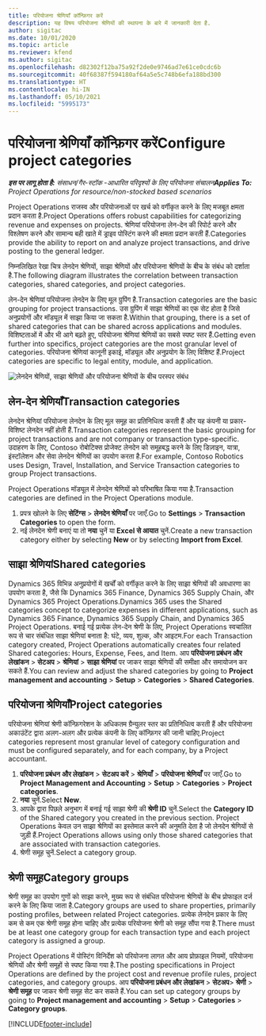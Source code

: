 ```yaml
---
title: परियोजना श्रेणियाँ कॉन्फ़िगर करें
description: यह विषय परियोजना श्रेणियों की स्थापना के बारे में जानकारी देता है.
author: sigitac
ms.date: 10/01/2020
ms.topic: article
ms.reviewer: kfend
ms.author: sigitac
ms.openlocfilehash: d82302f12ba75a92f2de0e9746ad7e61ce0cdc6b
ms.sourcegitcommit: 40f68387f594180af64a5e5c748b6efa188bd300
ms.translationtype: HT
ms.contentlocale: hi-IN
ms.lasthandoff: 05/10/2021
ms.locfileid: "5995173"
---
```

# <a name="configure-project-categories"></a><span data-ttu-id="9fb26-103">परियोजना श्रेणियाँ कॉन्फ़िगर करें</span><span class="sxs-lookup"><span data-stu-id="9fb26-103">Configure project categories</span></span>

<span data-ttu-id="9fb26-104">_**इस पर लागू होता है:** संसाधन/गैर-स्टॉक -आधारित परिदृश्यों के लिए परियोजना संचालन_</span><span class="sxs-lookup"><span data-stu-id="9fb26-104">_**Applies To:** Project Operations for resource/non-stocked based scenarios_</span></span>

<span data-ttu-id="9fb26-105">Project Operations राजस्व और परियोजनाओं पर खर्च को वर्गीकृत करने के लिए मजबूत क्षमता प्रदान करता है.</span><span class="sxs-lookup"><span data-stu-id="9fb26-105">Project Operations offers robust capabilities for categorizing revenue and expenses on projects.</span></span> <span data-ttu-id="9fb26-106">श्रेणियां परियोजना लेन-देन की रिपोर्ट करने और विश्लेषण करने और सामान्य बही खाते में ड्राइव पोस्टिंग करने की क्षमता प्रदान करती हैं.</span><span class="sxs-lookup"><span data-stu-id="9fb26-106">Categories provide the ability to report on and analyze project transactions, and drive posting to the general ledger.</span></span>

<span data-ttu-id="9fb26-107">निम्नलिखित रेखा चित्र लेनदेन श्रेणियों, साझा श्रेणियों और परियोजना श्रेणियों के बीच के संबंध को दर्शाता है.</span><span class="sxs-lookup"><span data-stu-id="9fb26-107">The following diagram illustrates the correlation between transaction categories, shared categories, and project categories.</span></span> 

<span data-ttu-id="9fb26-108">लेन-देन श्रेणियां परियोजना लेनदेन के लिए मूल ग्रुपिंग है.</span><span class="sxs-lookup"><span data-stu-id="9fb26-108">Transaction categories are the basic grouping for project transactions.</span></span> <span data-ttu-id="9fb26-109">उस ग्रुपिंग में साझा श्रेणियों का एक सेट होता है जिसे अनुप्रयोगों और मॉड्यूल में साझा किया जा सकता है.</span><span class="sxs-lookup"><span data-stu-id="9fb26-109">Within that grouping, there is a set of shared categories that can be shared across applications and modules.</span></span> <span data-ttu-id="9fb26-110">विशिष्टताओं में और भी आगे बढ़ते हुए, परियोजना श्रेणियां श्रेणियों का सबसे स्पष्ट स्तर हैं.</span><span class="sxs-lookup"><span data-stu-id="9fb26-110">Getting even further into specifics, project categories are the most granular level of categories.</span></span> <span data-ttu-id="9fb26-111">परियोजना श्रेणियां कानूनी इकाई, मॉड्यूल और अनुप्रयोग के लिए विशिष्ट हैं.</span><span class="sxs-lookup"><span data-stu-id="9fb26-111">Project categories are specific to legal entity, module, and application.</span></span>

![लेनदेन श्रेणियों, साझा श्रेणियों और परियोजना श्रेणियों के बीच परस्पर संबंध](media/project-categories.png)

## <a name="transaction-categories"></a><span data-ttu-id="9fb26-113">लेन-देन श्रेणियाँ</span><span class="sxs-lookup"><span data-stu-id="9fb26-113">Transaction categories</span></span>

<span data-ttu-id="9fb26-114">लेनदेन श्रेणियां परियोजना लेनदेन के लिए मूल समूह का प्रतिनिधित्व करती हैं और यह कंपनी या प्रकार-विशिष्ट लेनदेन नहीं होती हैं.</span><span class="sxs-lookup"><span data-stu-id="9fb26-114">Transaction categories represent the basic grouping for project transactions and are not company or transaction type-specific.</span></span> <span data-ttu-id="9fb26-115">उदाहरण के लिए, Contoso रोबोटिक्स प्रोजेक्ट लेनदेन को समूहबद्ध करने के लिए डिज़ाइन, यात्रा, इंस्टॉलेशन और सेवा लेनदेन श्रेणियों का उपयोग करता है.</span><span class="sxs-lookup"><span data-stu-id="9fb26-115">For example, Contoso Robotics uses Design, Travel, Installation, and Service Transaction categories to group Project transactions.</span></span>

<span data-ttu-id="9fb26-116">Project Operations मॉड्यूल में लेनदेन श्रेणियों को परिभाषित किया गया है.</span><span class="sxs-lookup"><span data-stu-id="9fb26-116">Transaction categories are defined in the Project Operations module.</span></span> 
1. <span data-ttu-id="9fb26-117">प्रपत्र खोलने के लिए **सेटिंग्स** \> **लेनदेन श्रेणियाँ** पर जाएँ.</span><span class="sxs-lookup"><span data-stu-id="9fb26-117">Go to **Settings** \> **Transaction Categories** to open the form.</span></span> 
2. <span data-ttu-id="9fb26-118">नई लेनदेन श्रेणी बनाएं या तो **नया** चुनें या **Excel से आयात** चुनें.</span><span class="sxs-lookup"><span data-stu-id="9fb26-118">Create a new transaction category either by selecting **New** or by selecting **Import from Excel**.</span></span>

## <a name="shared-categories"></a><span data-ttu-id="9fb26-119">साझा श्रेणियां</span><span class="sxs-lookup"><span data-stu-id="9fb26-119">Shared categories</span></span>

<span data-ttu-id="9fb26-120">Dynamics 365 विभिन्न अनुप्रयोगों में खर्चों को वर्गीकृत करने के लिए साझा श्रेणियों की अवधारणा का उपयोग करता है, जैसे कि Dynamics 365 Finance, Dynamics 365 Supply Chain, और Dynamics 365 Project Operations.</span><span class="sxs-lookup"><span data-stu-id="9fb26-120">Dynamics 365 uses the Shared categories concept to categorize expenses in different applications, such as Dynamics 365 Finance, Dynamics 365 Supply Chain, and Dynamics 365 Project Operations.</span></span> <span data-ttu-id="9fb26-121">बनाई गई प्रत्येक लेन-देन श्रेणी के लिए, Project Operations स्वचालित रूप से चार संबंधित साझा श्रेणियां बनाता है: घंटे, व्यय, शुल्क, और आइटम.</span><span class="sxs-lookup"><span data-stu-id="9fb26-121">For each Transaction category created, Project Operations automatically creates four related Shared categories: Hours, Expense, Fees, and Item.</span></span> <span data-ttu-id="9fb26-122">आप **परियोजना प्रबंधन और लेखांकन** \> **सेटअप** \> **श्रेणियां** \> **साझा श्रेणियां** पर जाकर साझा श्रेणियों की समीक्षा और समायोजन कर सकते हैं.</span><span class="sxs-lookup"><span data-stu-id="9fb26-122">You can review and adjust the shared categories by going to **Project management and accounting** \> **Setup** \> **Categories** \> **Shared Categories**.</span></span>

## <a name="project-categories"></a><span data-ttu-id="9fb26-123">परियोजना श्रेणियाँ</span><span class="sxs-lookup"><span data-stu-id="9fb26-123">Project categories</span></span>

<span data-ttu-id="9fb26-124">परियोजना श्रेणियां श्रेणी कॉन्फ़िगरेशन के अधिकतम ग्रैन्युलर स्तर का प्रतिनिधित्व करती हैं और परियोजना अकाउंटेंट द्वारा अलग-अलग और प्रत्येक कंपनी के लिए कॉन्फ़िगर की जानी चाहिए.</span><span class="sxs-lookup"><span data-stu-id="9fb26-124">Project categories represent most granular level of category configuration and must be configured separately, and for each company, by a Project accountant.</span></span>

1. <span data-ttu-id="9fb26-125">**परियोजना प्रबंधन और लेखांकन** \> **सेटअप करें** \> **श्रेणियाँ** \> **परियोजना श्रेणियाँ** पर जाएँ.</span><span class="sxs-lookup"><span data-stu-id="9fb26-125">Go to **Project Management and Accounting** \> **Setup** \> **Categories** \> **Project categories**.</span></span>
2. <span data-ttu-id="9fb26-126">**नया** चुनें.</span><span class="sxs-lookup"><span data-stu-id="9fb26-126">Select **New**.</span></span>
3. <span data-ttu-id="9fb26-127">आपके द्वारा पिछले अनुभाग में बनाई गई साझा श्रेणी की **श्रेणी ID** चुनें.</span><span class="sxs-lookup"><span data-stu-id="9fb26-127">Select the **Category ID** of the Shared category you created in the previous section.</span></span> <span data-ttu-id="9fb26-128">Project Operations केवल उन साझा श्रेणियों का इस्तेमाल करने की अनुमति देता है जो लेनदेन श्रेणियों से जुड़ी हैं.</span><span class="sxs-lookup"><span data-stu-id="9fb26-128">Project Operations allows using only those shared categories that are associated with transaction categories.</span></span>
4. <span data-ttu-id="9fb26-129">श्रेणी समूह चुनें.</span><span class="sxs-lookup"><span data-stu-id="9fb26-129">Select a category group.</span></span>

## <a name="category-groups"></a><span data-ttu-id="9fb26-130">श्रेणी समूह</span><span class="sxs-lookup"><span data-stu-id="9fb26-130">Category groups</span></span>

<span data-ttu-id="9fb26-131">श्रेणी समूह का उपयोग गुणों को साझा करने, मुख्य रूप से संबंधित परियोजना श्रेणियों के बीच प्रोफाइल दर्ज करने के लिए किया जाता है.</span><span class="sxs-lookup"><span data-stu-id="9fb26-131">Category groups are used to share properties, primarily posting profiles, between related Project categories.</span></span> <span data-ttu-id="9fb26-132">प्रत्येक लेनदेन प्रकार के लिए कम से कम एक श्रेणी समूह होना चाहिए और प्रत्येक परियोजना श्रेणी को समूह सौंपा गया है.</span><span class="sxs-lookup"><span data-stu-id="9fb26-132">There must be at least one category group for each transaction type and each project category is assigned a group.</span></span>

<span data-ttu-id="9fb26-133">Project Operations में पोस्टिंग विनिर्देश को परियोजना लागत और आय प्रोफ़ाइल नियमों, परियोजना श्रेणियों और श्रेणी समूहों से स्पष्ट किया गया है.</span><span class="sxs-lookup"><span data-stu-id="9fb26-133">The posting specifications in Project Operations are defined by the project cost and revenue profile rules, project categories, and category groups.</span></span> <span data-ttu-id="9fb26-134">आप **परियोजना प्रबंधन और लेखांकन** \> **सेटअप**\> **श्रेणी** \> **श्रेणी समूह** पर जाकर श्रेणी समूह सेट कर सकते हैं.</span><span class="sxs-lookup"><span data-stu-id="9fb26-134">You can set up category groups by going to **Project management and accounting** \> **Setup** \> **Categories** \> **Category groups**.</span></span>


[!INCLUDE[footer-include](../includes/footer-banner.md)]
